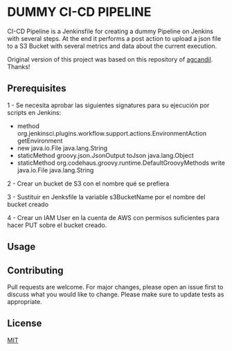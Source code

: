 # DUMMY CI-CD PIPELINE

CI-CD Pipeline is a Jenkinsfile for creating a dummy Pipeline on Jenkins with several steps.
At the end it performs a post action to upload a json file to a S3 Bucket with several metrics and data about the current execution.

Original version of this project was based on this repository of [agcandil](https://github.com/agcandil-atsistemas/ci-pipelines). Thanks!

## Prerequisites

1 - Se necesita aprobar las siguientes signatures para su ejecución por scripts en Jenkins:
  - method org.jenkinsci.plugins.workflow.support.actions.EnvironmentAction getEnvironment
  - new java.io.File java.lang.String
  - staticMethod groovy.json.JsonOutput toJson java.lang.Object
  - staticMethod org.codehaus.groovy.runtime.DefaultGroovyMethods write java.io.File java.lang.String

2 - Crear un bucket de S3 con el nombre qué se prefiera

3 - Sustituir en Jenksfile la variable s3BucketName por el nombre del bucket creado

4 - Crear un IAM User en la cuenta de AWS con permisos suficientes para hacer PUT sobre el bucket creado.

## Usage



## Contributing

Pull requests are welcome. For major changes, please open an issue first to discuss what you would like to change.
Please make sure to update tests as appropriate.

## License

[MIT](https://choosealicense.com/licenses/mit/)

